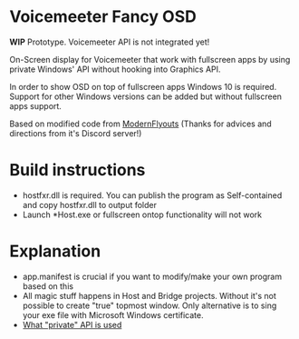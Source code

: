 # Voicemeeter Fancy OSD
**WIP** Prototype. Voicemeeter API is not integrated yet! 

On-Screen display for Voicemeeter that work with fullscreen apps by using private Windows' API without hooking into Graphics API.

In order to show OSD on top of fullscreen apps Windows 10 is required. 
Support for other Windows versions can be added but without fullscreen apps support.

Based on modified code from [ModernFlyouts](https://github.com/ModernFlyouts-Community/ModernFlyouts) (Thanks for advices and directions from it's Discord server!)

# Build instructions
 * hostfxr.dll is required. You can publish the program as Self-contained and copy hostfxr.dll to output folder
 * Launch \*Host.exe or fullscreen ontop functionality will not work

# Explanation
 * app.manifest is crucial if you want to modify/make your own program based on this
 * All magic stuff happens in Host and Bridge projects. Without it's not possible to create "true" topmost window. Only alternative is to sing your exe file with Microsoft Windows certificate.
 * [What "private" API is used](https://blog.adeltax.com/window-z-order-in-windows-10/)
